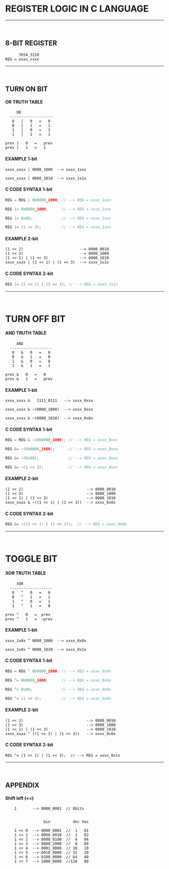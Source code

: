 # REGISTER LOGIC IN C LANGUAGE
---------------
&nbsp;
## 8-BIT REGISTER 

```
      7654_3210
REG = xxxx_xxxx
```


-----------------------------
&nbsp;
## TURN ON BIT

#### OR TRUTH TABLE
```
     OR 
  -------------------     
   0   |   0   =   0
   0   |   1   =   1
   1   |   0   =   1
   1   |   1   =   1
```

```
prev |   0   =   prev
prev |   1   =   1
```
#### EXAMPLE 1-bit
```
xxxx_xxxx | 0000_1000  --> xxxx_1xxx 

xxxx_xxxx | 0000_1010  --> xxxx_1x1x 
```


#### C CODE SYNTAX 1-bit
```c
REG = REG | 0b0000_1000; // --> REG = xxxx_1xxx 

REG |= 0b0000_1000;      // --> REG = xxxx_1xxx 

REG |= 0x08;             // --> REG = xxxx_1xxx 

REG |= (1 << 3);         // --> REG = xxxx_1xxx              
```

#### EXAMPLE 2-bit
```
(1 << 1)                         --> 0000_0010
(1 << 3)                         --> 0000_1000
(1 << 1) | (1 << 3)              --> 0000_1010
xxxx_xxxx | (1 << 1) | (1 << 3)  --> xxxx_1x1x 
```

#### C CODE SYNTAX 2-bit
```c
REG |= (1 << 1) | (1 << 3); // --> REG = xxxx_1x1x 
```
---------------------
&nbsp;

# TURN OFF BIT

#### AND TRUTH TABLE
```
     AND  
  -------------------     
   0   &   0   =   0
   0   &   1   =   0
   1   &   0   =   0
   1   &   1   =   1
```
```
prev &   0   =   0
prev &   1   =   prev
```
#### EXAMPLE 1-bit
```
xxxx_xxxx &   1111_0111   --> xxxx_0xxx 

xxxx_xxxx & ~(0000_1000)  --> xxxx_0xxx 

xxxx_xxxx & ~(0000_1010)  --> xxxx_0x0x 
```
#### C CODE SYNTAX 1-bit
```c
REG = REG & ~(0b0000_1000); // --> REG = xxxx_0xxx 

REG &= ~(0b0000_1000);      // --> REG = xxxx_0xxx 

REG &= ~(0x08);             // --> REG = xxxx_0xxx 

REG &= ~(1 << 3);           // --> REG = xxxx_0xxx              
```

#### EXAMPLE 2-bit
```
(1 << 1)                            --> 0000_0010
(1 << 3)                            --> 0000_1000
(1 << 1) | (1 << 3)                 --> 0000_1010
xxxx_xxxx & ~((1 << 1) | (1 << 3))  --> xxxx_0x0x 
```
#### C CODE SYNTAX 2-bit
```c
REG &= ~((1 << 1) | (1 << 3));  // --> REG = xxxx_0x0x 
```
---------------------
&nbsp;

# TOGGLE BIT
#### XOR TRUTH TABLE
```
     XOR  
  -------------------     
   0   ^   0   =   0
   0   ^   1   =   1
   1   ^   0   =   1
   1   ^   1   =   0
````
```
prev ^   0   =  prev 
prev ^   1   =  ~prev
``` 
#### EXAMPLE 1-bit
```
xxxx_1x0x ^ 0000_1000  --> xxxx_0x0x 

xxxx_1x0x ^ 0000_1010  --> xxxx_0x1x 
```

#### C CODE SYNTAX 1-bit
```c
REG = REG ^ 0b0000_1000; // --> REG = xxxx_0x0x 

REG ^= 0b0000_1000;      // --> REG = xxxx_0x0x 

REG ^= 0x08;             // --> REG = xxxx_0x0x 

REG ^= (1 << 3);         // --> REG = xxxx_0x0x              
```

#### EXAMPLE 2-bit
```
(1 << 1)                            --> 0000_0010
(1 << 3)                            --> 0000_1000
(1 << 1) | (1 << 3)                 --> 0000_1010
xxxx_xxxx ^ ((1 << 1) | (1 << 3))   --> xxxx_0x0x 
```
#### C CODE SYNTAX 2-bit
```
REG ^= (1 << 1) | (1 << 3);  // --> REG = xxxx_0x1x 
```
---------------------
&nbsp;
&nbsp;
&nbsp;

## APPENDIX

#### Shift left (<<)
```
    1       --> 0000_0001  // 8bits


                 bin          dec hex

    1 << 0  --> 0000_0001  //  1   01
    1 << 1  --> 0000_0010  //  2   02
    1 << 2  --> 0000_0100  //  4   04
    1 << 3  --> 0000_1000  //  8   08
    1 << 4  --> 0001_0000  // 16   10
    1 << 5  --> 0010_0000  // 32   20
    1 << 6  --> 0100_0000  // 64   40
    1 << 7  --> 1000_0000  //128   80
```
